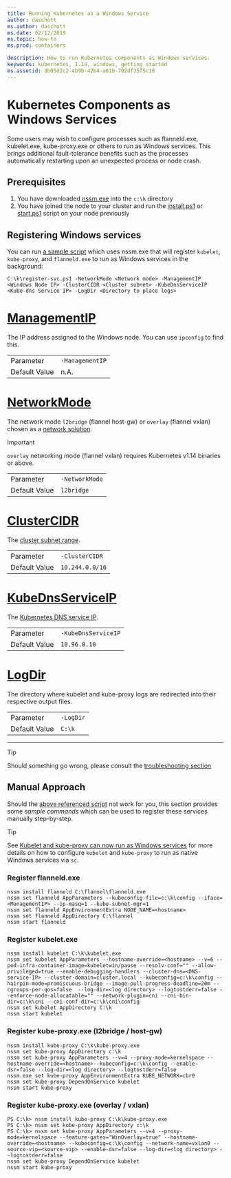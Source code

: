 ```yaml
---
title: Running Kubernetes as a Windows Service
author: daschott
ms.author: daschott
ms.date: 02/12/2019
ms.topic: how-to
ms.prod: containers

description: How to run Kubernetes components as Windows services.
keywords: kubernetes, 1.14, windows, getting started
ms.assetid: 3b05d2c2-4b9b-42b4-a61b-702df35f5c18
---
```


# Kubernetes Components as Windows Services

Some users may wish to configure processes such as flanneld.exe, kubelet.exe, kube-proxy.exe or others to run as Windows services. This brings additional fault-tolerance benefits such as the processes automatically restarting upon an unexpected process or node crash.


## Prerequisites
1. You have downloaded [nssm.exe](https://nssm.cc/download) into the `c:\k` directory
2. You have joined the node to your cluster and run the [install.ps1](https://github.com/Microsoft/SDN/tree/master/Kubernetes/flannel/install.ps1) or [start.ps1](https://github.com/Microsoft/SDN/blob/master/Kubernetes/flannel/start.ps1) script on your node previously

## Registering Windows services
You can run [a sample script](https://github.com/Microsoft/SDN/tree/master/Kubernetes/flannel/register-svc.ps1) which uses nssm.exe that will register `kubelet`, `kube-proxy`, and `flanneld.exe` to run as Windows services in the background:

```
C:\k\register-svc.ps1 -NetworkMode <Network mode> -ManagementIP <Windows Node IP> -ClusterCIDR <Cluster subnet> -KubeDnsServiceIP <Kube-dns Service IP> -LogDir <Directory to place logs>
```

# [ManagementIP](#tab/ManagementIP)
The IP address assigned to the Windows node. You can use `ipconfig` to find this.

|  |  |
|---------|---------|
|Parameter     | `-ManagementIP`        |
|Default Value    | n.A.        |


# [NetworkMode](#tab/NetworkMode)
The network mode `l2bridge` (flannel host-gw) or `overlay` (flannel vxlan) chosen as a [network solution](./network-topologies.md).

> [!Important]
> `overlay` networking mode (flannel vxlan) requires Kubernetes v1.14 binaries or above.

|  |  |
|---------|---------|
|Parameter     | `-NetworkMode`        |
|Default Value    | `l2bridge`        |


# [ClusterCIDR](#tab/ClusterCIDR)
The [cluster subnet range](./getting-started-kubernetes-windows.md#cluster-subnet-def).

|  |  |
|---------|---------|
|Parameter     | `-ClusterCIDR`        |
|Default Value    | `10.244.0.0/16`        |


# [KubeDnsServiceIP](#tab/KubeDnsServiceIP)
The [Kubernetes DNS service IP](./getting-started-kubernetes-windows.md#kube-dns-def).

|  |  |
|---------|---------|
|Parameter     | `-KubeDnsServiceIP`        |
|Default Value    | `10.96.0.10`        |


# [LogDir](#tab/LogDir)
The directory where kubelet and kube-proxy logs are redirected into their respective output files.

|  |  |
|---------|---------|
|Parameter     | `-LogDir`        |
|Default Value    | `C:\k`        |

---


> [!TIP]
> Should something go wrong, please consult the [troubleshooting section](./common-problems.md#i-have-problems-running-kubernetes-processes-as-windows-services)

## Manual Approach
Should the [above referenced script](#registering-windows-services) not work for you, this section provides some *sample commands* which can be used to register these services manually step-by-step.

> [!TIP]
> See [Kubelet and kube-proxy can now run as Windows services](https://kubernetes.io/docs/getting-started-guides/windows/#kubelet-and-kube-proxy-can-now-run-as-windows-services) for more details on how to configure `kubelet` and `kube-proxy` to run as native Windows services via `sc`.

### Register flanneld.exe
```
nssm install flanneld C:\flannel\flanneld.exe
nssm set flanneld AppParameters --kubeconfig-file=c:\k\config --iface=<ManagementIP> --ip-masq=1 --kube-subnet-mgr=1
nssm set flanneld AppEnvironmentExtra NODE_NAME=<hostname>
nssm set flanneld AppDirectory C:\flannel
nssm start flanneld
```

### Register kubelet.exe
```
nssm install kubelet C:\k\kubelet.exe
nssm set kubelet AppParameters --hostname-override=<hostname> --v=6 --pod-infra-container-image=kubeletwin/pause --resolv-conf="" --allow-privileged=true --enable-debugging-handlers --cluster-dns=<DNS-service-IP> --cluster-domain=cluster.local --kubeconfig=c:\k\config --hairpin-mode=promiscuous-bridge --image-pull-progress-deadline=20m --cgroups-per-qos=false  --log-dir=<log directory> --logtostderr=false --enforce-node-allocatable="" --network-plugin=cni --cni-bin-dir=c:\k\cni --cni-conf-dir=c:\k\cni\config
nssm set kubelet AppDirectory C:\k
nssm start kubelet
```

### Register kube-proxy.exe (l2bridge / host-gw)
```
nssm install kube-proxy C:\k\kube-proxy.exe
nssm set kube-proxy AppDirectory c:\k
nssm set kube-proxy AppParameters --v=4 --proxy-mode=kernelspace --hostname-override=<hostname>--kubeconfig=c:\k\config --enable-dsr=false --log-dir=<log directory> --logtostderr=false
nssm.exe set kube-proxy AppEnvironmentExtra KUBE_NETWORK=cbr0
nssm set kube-proxy DependOnService kubelet
nssm start kube-proxy
```

### Register kube-proxy.exe (overlay / vxlan)
```
PS C:\k> nssm install kube-proxy C:\k\kube-proxy.exe
PS C:\k> nssm set kube-proxy AppDirectory c:\k
PS C:\k> nssm set kube-proxy AppParameters --v=4 --proxy-mode=kernelspace --feature-gates="WinOverlay=true" --hostname-override=<hostname> --kubeconfig=c:\k\config --network-name=vxlan0 --source-vip=<source-vip> --enable-dsr=false --log-dir=<log directory> --logtostderr=false
nssm set kube-proxy DependOnService kubelet
nssm start kube-proxy
```